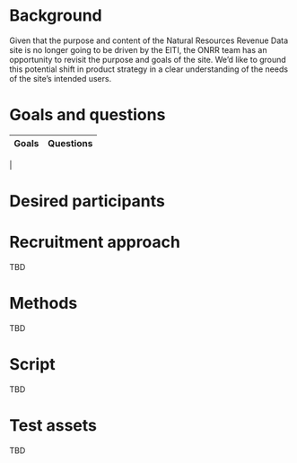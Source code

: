 # Background

Given that the purpose and content of the Natural Resources Revenue Data site is no longer going to be driven by the EITI, the ONRR team has an opportunity to revisit the purpose and goals of the site. We’d like to ground this potential shift in product strategy in a clear understanding of the needs of the site’s intended users.

# Goals and questions
Goals | Questions
:----- | :---------
 | 


# Desired participants

# Recruitment approach
TBD

# Methods
TBD

# Script
TBD

# Test assets
TBD
